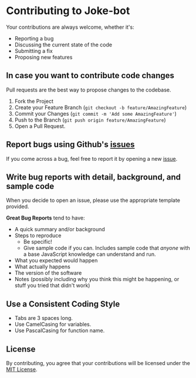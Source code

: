 # Contributing to Joke-bot

Your contributions are always welcome, whether it's:

-  Reporting a bug
-  Discussing the current state of the code
-  Submitting a fix
-  Proposing new features

## In case you want to contribute code changes

Pull requests are the best way to propose changes to the codebase.

1. Fork the Project
2. Create your Feature Branch (`git checkout -b feature/AmazingFeature`)
3. Commit your Changes (`git commit -m 'Add some AmazingFeature'`)
4. Push to the Branch (`git push origin feature/AmazingFeature`)
5. Open a Pull Request.

## Report bugs using Github's [issues](https://github.com/AntonVanAssche/joke-bot/issues)

If you come across a bug, feel free to report it by opening a new [issue](https://github.com/AntonVanAssche/joke-bot/issues).

## Write bug reports with detail, background, and sample code

When you decide to open an issue, please use the appropriate template provided.

**Great Bug Reports** tend to have:

-  A quick summary and/or background
-  Steps to reproduce
   -  Be specific!
   -  Give sample code if you can. Includes sample code that _anyone_ with a base JavaScript knowledge can understand and run.
-  What you expected would happen
-  What actually happens
-  The version of the software
-  Notes (possibly including why you think this might be happening, or stuff you tried that didn't work)

## Use a Consistent Coding Style

-  Tabs are 3 spaces long.
-  Use CamelCasing for variables.
-  Use PascalCasing for function name.

## License

By contributing, you agree that your contributions will be licensed under the [MIT License](./LICENSE.md).
